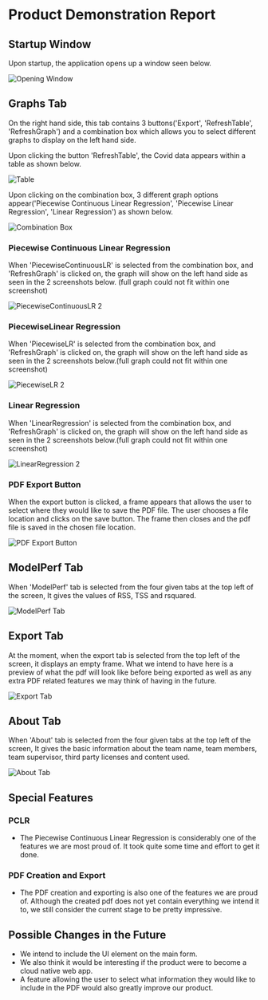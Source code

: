 # Product Demonstration Report

## Startup Window

Upon startup, the application opens up a window seen below.

![Opening Window](resources/ProductDemonstration/Startup.png)

## Graphs Tab

On the right hand side, this tab contains 3 buttons('Export', 'RefreshTable', 'RefreshGraph') and a combination box which allows you to select different graphs to display on the left hand side. 

Upon clicking the button 'RefreshTable', the Covid data appears within a table as shown below.

![Table](resources/ProductDemonstration/Table.png)

Upon clicking on the combination box, 3 different graph options appear('Piecewise Continuous Linear Regression', 'Piecewise Linear Regression', 'Linear Regression') as shown below.

![Combination Box](resources/ProductDemonstration/CombinationBox.png)

### Piecewise Continuous Linear Regression

When 'PiecewiseContinuousLR' is selected from the combination box, and 'RefreshGraph' is clicked on, the graph will show on the left hand side as seen in the 2 screenshots below. (full graph could not fit within one screenshot)

![PiecewiseContinuousLR 2](resources/ProductDemonstration/PiecewiseContinuousLR2.png)

### PiecewiseLinear Regression
When 'PiecewiseLR' is selected from the combination box, and 'RefreshGraph' is clicked on, the graph will show on the left hand side as seen in the 2 screenshots below.(full graph could not fit within one screenshot)

![PiecewiseLR 2](resources/ProductDemonstration/PiecewiseLR2.png)

### Linear Regression
When 'LinearRegression' is selected from the combination box, and 'RefreshGraph' is clicked on, the graph will show on the left hand side as seen in the 2 screenshots below.(full graph could not fit within one screenshot)

![LinearRegression 2](resources/ProductDemonstration/LinearRegression2.png)

### PDF Export Button
When the export button is clicked, a frame appears that allows the user to select where they would like to save the PDF file. The user chooses a file location and clicks on the save button. The frame then closes and the pdf file is saved in the chosen file location.

![PDF Export Button](resources/ProductDemonstration/FileSelection.png)

## ModelPerf Tab 
When 'ModelPerf' tab is selected from the four given tabs at the top left of the screen, It gives the values of RSS, TSS and rsquared.

![ModelPerf Tab](resources/ProductDemonstration/ModelPerf.png)

## Export Tab
At the moment, when the export tab is selected from the top left of the screen, it displays an empty frame. What we intend to have here is a preview of what the pdf will look like before being exported as well as any extra PDF related features we may think of having in the future.

![Export Tab](resources/ProductDemonstration/ExportTab.png)

## About Tab
When 'About' tab is selected from the four given tabs at the top left of the screen, It gives the basic information about the team name, team members, team supervisor, third party licenses and content used.

![About Tab](resources/ProductDemonstration/About.png)

## Special Features
### PCLR
- The Piecewise Continuous Linear Regression is considerably one of the features we are most proud of. It took quite some time and effort to get it done.
### PDF Creation and Export
-  The PDF creation and exporting is also one of the features we are proud of. Although the created pdf does not yet contain everything we intend it to, we still consider the current stage to be pretty impressive.

## Possible Changes in the Future 
- We intend to include the UI element on the main form.
- We also think it would be interesting if the product were to become a cloud native web app.
- A feature allowing the user to select what information they would like to include in the PDF would also greatly improve our product.